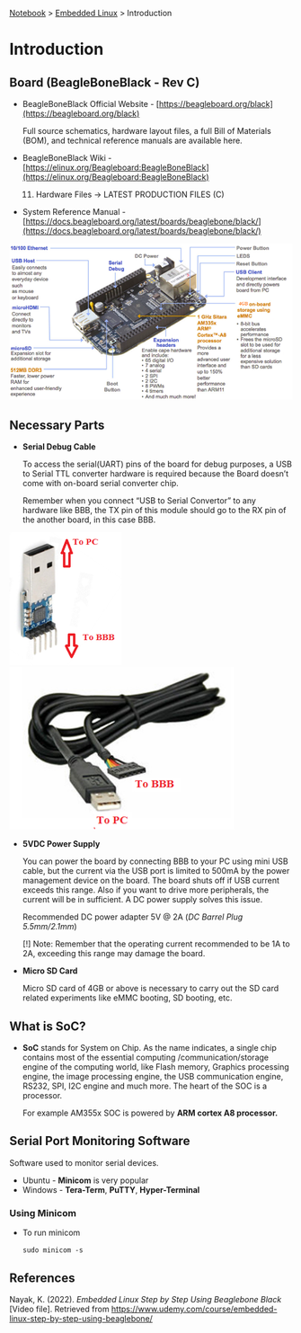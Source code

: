 <a href="../">Notebook</a> > <a href="./">Embedded Linux</a> > Introduction

# Introduction



## Board (BeagleBoneBlack - Rev C)

* BeagleBoneBlack Official Website - [https://beagleboard.org/black](https://beagleboard.org/black)

  Full source schematics, hardware layout files, a full Bill of Materials (BOM), and technical reference manuals are available here.

* BeagleBoneBlack Wiki - [https://elinux.org/Beagleboard:BeagleBoneBlack](https://elinux.org/Beagleboard:BeagleBoneBlack)

  11. Hardware Files $\to$ LATEST PRODUCTION FILES (C)

* System Reference Manual - [https://docs.beagleboard.org/latest/boards/beaglebone/black/](https://docs.beagleboard.org/latest/boards/beaglebone/black/)



<img src="./img/beagleboneblack.png" alt="beagleboneblack" width="800">





## Necessary Parts

* **Serial Debug Cable**

  To access the serial(UART) pins of the board for debug purposes, a USB  to Serial TTL converter hardware is required because the Board doesn’t come with on-board serial converter chip. 

  Remember when you connect “USB to Serial Convertor” to any hardware  like BBB, the TX pin of this module should go to the RX pin of the  another board, in this case BBB. 



<img src="./img/usb-to-serial-ttl-converter.png" alt="usb-to-serial-ttl-converter" width="200">

<img src="./img/usb-to-serial-ttl-cable.png" alt="usb-to-serial-ttl-cable" width="400">



* **5VDC Power Supply**

  You can power the board by connecting BBB to your PC using mini USB  cable, but the current via the USB port is limited to 500mA by the power management device on the board. The board shuts off if USB current  exceeds this range. Also if you want to drive more peripherals, the  current will be in sufficient. A DC power supply solves this issue.    

  Recommended DC power adapter 5V @ 2A  (*DC Barrel Plug 5.5mm/2.1mm*)

  [!] Note: Remember that the operating current recommended to be 1A to 2A, exceeding this range may damage the board.

* **Micro SD Card**

  Micro SD card of 4GB or above is necessary to carry out the SD card related experiments like eMMC booting, SD booting, etc.



## What is SoC?

* **SoC** stands for System on Chip. As the name indicates, a single chip contains most of the essential computing /communication/storage engine of the computing world, like Flash memory, Graphics processing engine, the image processing engine, the USB communication engine, RS232, SPI, I2C engine and much more. The heart of the SOC is a processor.

  For example AM355x SOC is powered by **ARM cortex A8 processor.**    



## Serial Port Monitoring Software

Software used to monitor serial devices.

* Ubuntu - **Minicom** is very popular
* Windows - **Tera-Term**, **PuTTY**, **Hyper-Terminal**

### Using Minicom

* To run minicom

  ```plain
  sudo minicom -s
  ```





## References

Nayak, K. (2022). *Embedded Linux Step by Step Using Beaglebone Black* [Video file]. Retrieved from https://www.udemy.com/course/embedded-linux-step-by-step-using-beaglebone/